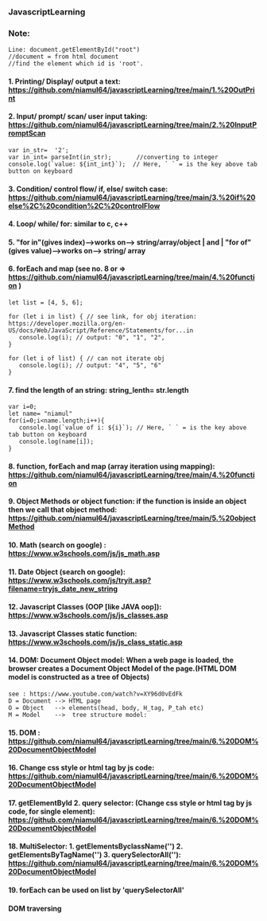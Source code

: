### JavascriptLearning

### Note:
```
Line: document.getElementById("root")
//document = from html document
//find the element which id is 'root'.
```

#### 1. Printing/ Display/ output a text: https://github.com/niamul64/javascriptLearning/tree/main/1.%20OutPrint
#### 2. Input/ prompt/ scan/ user input taking: https://github.com/niamul64/javascriptLearning/tree/main/2.%20InputPromptScan
```
var in_str=  '2';
var in_int= parseInt(in_str);       //converting to integer
console.log(`value: ${int_int}`);  // Here, ` ` = is the key above tab button on keyboard 
```
#### 3. Condition/ control flow/ if, else/ switch case: https://github.com/niamul64/javascriptLearning/tree/main/3.%20if%20else%2C%20condition%2C%20controlFlow
#### 4. Loop/ while/ for: similar to c, c++ 
#### 5. "for in"(gives index)-->works on--> string/array/object | and | "for of"(gives value)-->works on--> string/ array
#### 6. forEach and map (see no. 8 or => https://github.com/niamul64/javascriptLearning/tree/main/4.%20function )

```
let list = [4, 5, 6];

for (let i in list) { // see link, for obj iteration: https://developer.mozilla.org/en-US/docs/Web/JavaScript/Reference/Statements/for...in
   console.log(i); // output: "0", "1", "2",
}

for (let i of list) { // can not iterate obj
   console.log(i); // output: "4", "5", "6"
}
```
#### 7. find the length of an string:    string_lenth= str.length
```
var i=0;
let name= "niamul"
for(i=0;i<name.length;i++){
   console.log(`value of i: ${i}`); // Here, ` ` = is the key above tab button on keyboard 
   console.log(name[i]);
}
```
#### 8. function, forEach and map (array iteration using mapping): https://github.com/niamul64/javascriptLearning/tree/main/4.%20function
#### 9. Object Methods or object function: if the function is inside an object then we call that object method: https://github.com/niamul64/javascriptLearning/tree/main/5.%20objectMethod
#### 10. Math (search on google) : https://www.w3schools.com/js/js_math.asp
#### 11. Date Object (search on google): https://www.w3schools.com/js/tryit.asp?filename=tryjs_date_new_string
#### 12. Javascript Classes (OOP [like JAVA oop]): https://www.w3schools.com/js/js_classes.asp
#### 13. Javascript Classes static function: https://www.w3schools.com/js/js_class_static.asp
#### 14. DOM: Document Object model: When a web page is loaded, the browser creates a Document Object Model of the page.(HTML DOM model is constructed as a tree of Objects)
```
see : https://www.youtube.com/watch?v=XY96d0vEdFk
D = Document --> HTML page
O = Object   --> elements(head, body, H_tag, P_tah etc)
M = Model    -->  tree structure model: 
```
#### 15. DOM : https://github.com/niamul64/javascriptLearning/tree/main/6.%20DOM%20DocumentObjectModel
#### 16. Change css style or html tag by js code: https://github.com/niamul64/javascriptLearning/tree/main/6.%20DOM%20DocumentObjectModel
#### 17. getElementById  2. query selector: (Change css style or html tag by js code, for single element): https://github.com/niamul64/javascriptLearning/tree/main/6.%20DOM%20DocumentObjectModel
#### 18. MultiSelector: 1. getElementsByclassName('') 2. getElementsByTagName('') 3. querySelectorAll(''): https://github.com/niamul64/javascriptLearning/tree/main/6.%20DOM%20DocumentObjectModel
#### 19. forEach can be used on list by 'querySelectorAll'
#### DOM traversing 